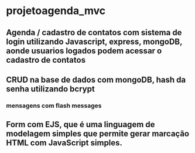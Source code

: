 # projetoagenda_mvc

## Agenda / cadastro de contatos com sistema de login utilizando Javascript, express, mongoDB, aonde usuarios logados podem acessar o cadastro de contatos

## CRUD na base de dados com mongoDB, hash da senha utilizando bcrypt
### mensagens com flash messages

## Form com EJS, que é uma linguagem de modelagem simples que permite gerar marcação HTML com JavaScript simples.
